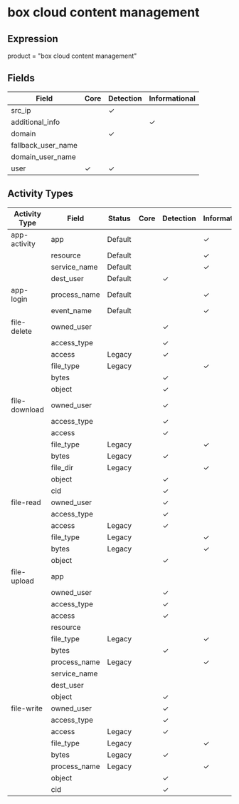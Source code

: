 box cloud content management
============================

Expression
----------

product = "box cloud content management"

Fields
------

| Field              | Core     | Detection | Informational |
| ------------------ | -------- | --------- | ------------- |
| src_ip             |          | &#10003;  |               |
| additional_info    |          |           | &#10003;      |
| domain             |          | &#10003;  |               |
| fallback_user_name |          |           |               |
| domain_user_name   |          |           |               |
| user               | &#10003; | &#10003;  |               |

Activity Types
--------------

| Activity Type | Field        | Status  | Core | Detection | Informational |
| ------------- | ------------ | ------- | ---- | --------- | ------------- |
| app-activity  | app          | Default |      |           | &#10003;      |
|               | resource     | Default |      |           | &#10003;      |
|               | service_name | Default |      |           | &#10003;      |
|               | dest_user    | Default |      | &#10003;  |               |
| app-login     | process_name | Default |      |           | &#10003;      |
|               | event_name   | Default |      |           | &#10003;      |
| file-delete   | owned_user   |         |      | &#10003;  |               |
|               | access_type  |         |      | &#10003;  |               |
|               | access       | Legacy  |      | &#10003;  |               |
|               | file_type    | Legacy  |      |           | &#10003;      |
|               | bytes        |         |      | &#10003;  |               |
|               | object       |         |      | &#10003;  |               |
| file-download | owned_user   |         |      | &#10003;  |               |
|               | access_type  |         |      | &#10003;  |               |
|               | access       |         |      | &#10003;  |               |
|               | file_type    | Legacy  |      |           | &#10003;      |
|               | bytes        | Legacy  |      | &#10003;  |               |
|               | file_dir     | Legacy  |      |           | &#10003;      |
|               | object       |         |      | &#10003;  |               |
|               | cid          |         |      | &#10003;  |               |
| file-read     | owned_user   |         |      | &#10003;  |               |
|               | access_type  |         |      | &#10003;  |               |
|               | access       | Legacy  |      | &#10003;  |               |
|               | file_type    | Legacy  |      |           | &#10003;      |
|               | bytes        | Legacy  |      |           | &#10003;      |
|               | object       |         |      | &#10003;  |               |
| file-upload   | app          |         |      |           |               |
|               | owned_user   |         |      | &#10003;  |               |
|               | access_type  |         |      | &#10003;  |               |
|               | access       |         |      | &#10003;  |               |
|               | resource     |         |      |           |               |
|               | file_type    | Legacy  |      |           | &#10003;      |
|               | bytes        |         |      | &#10003;  |               |
|               | process_name | Legacy  |      |           | &#10003;      |
|               | service_name |         |      |           |               |
|               | dest_user    |         |      |           |               |
|               | object       |         |      | &#10003;  |               |
| file-write    | owned_user   |         |      | &#10003;  |               |
|               | access_type  |         |      | &#10003;  |               |
|               | access       | Legacy  |      | &#10003;  |               |
|               | file_type    | Legacy  |      |           | &#10003;      |
|               | bytes        | Legacy  |      | &#10003;  |               |
|               | process_name | Legacy  |      |           | &#10003;      |
|               | object       |         |      | &#10003;  |               |
|               | cid          |         |      | &#10003;  |               |

